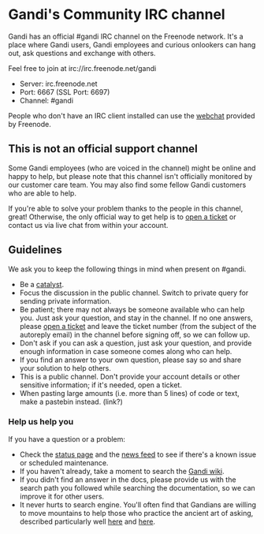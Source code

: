 # Gandi's Community IRC channel

Gandi has an official #gandi IRC channel on the Freenode network. It's a place where Gandi users, Gandi employees and curious onlookers can hang out, ask questions and exchange with others.

Feel free to join at irc://irc.freenode.net/gandi

* Server: irc.freenode.net
* Port: 6667 (SSL Port: 6697)
* Channel: #gandi

People who don't have an IRC client installed can use the [webchat](http://webchat.freenode.net/?channels=gandi) provided by Freenode.

## This is not an official support channel

Some Gandi employees (who are voiced in the channel) might be online and happy to help, but please note that this channel isn't officially monitored by our customer care team. You may also find some fellow Gandi customers who are able to help.

If you're able to solve your problem thanks to the people in this channel, great! Otherwise, the only official way to get help is to [open a ticket](https://www.gandi.net/support/contact/mail/) or contact us via live chat from within your account.

## Guidelines

We ask you to keep the following things in mind when present on #gandi.

* Be a [catalyst](https://freenode.net/catalysts.shtml). 
* Focus the discussion in the public channel. Switch to private query for sending private information.
* Be patient; there may not always be someone available who can help you. Just ask your question, and stay in the channel. If no one answers, please [open a ticket](https://www.gandi.net/support/contact/mail/) and leave the ticket number (from the subject of the autoreply email) in the channel before signing off, so we can follow up.
* Don't ask if you can ask a question, just ask your question, and provide enough information in case someone comes along who can help.
* If you find an answer to your own question, please say so and share your solution to help others.
* This is a public channel. Don't provide your account details or other sensitive information; if it's needed, open a ticket.
* When pasting large amounts (i.e. more than 5 lines) of code or text, make a pastebin instead. (link?)

### Help us help you

If you have a question or a problem:

* Check the [status page](http://status.gandi.net/) and the [news feed](https://www.gandi.net/news/en/) to see if there's a known issue or scheduled maintenance.
* If you haven't already, take a moment to search the [Gandi wiki](http://wiki.gandi.net/).
* If you didn't find an answer in the docs, please provide us with the search path you followed while searching the documentation, so we can improve it for other users.
* It never hurts to search engine. You'll often find that Gandians are willing to move mountains to help those who practice the ancient art of asking, described particularly well [here](https://workaround.org/getting-help-on-irc) and [here](http://www.catb.org/esr/faqs/smart-questions.html).



